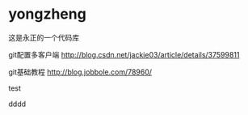 # yongzheng
这是永正的一个代码库

git配置多客户端
http://blog.csdn.net/jackie03/article/details/37599811

git基础教程
http://blog.jobbole.com/78960/

test

dddd